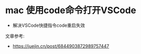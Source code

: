 # **mac 使用code命令打开VSCode**

- 解决VSCode快捷指令code重启失效


文章参考:
- https://juejin.cn/post/6844903872989757447